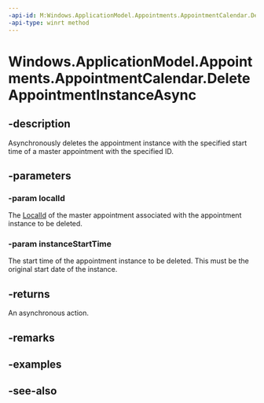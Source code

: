 ```yaml
---
-api-id: M:Windows.ApplicationModel.Appointments.AppointmentCalendar.DeleteAppointmentInstanceAsync(System.String,Windows.Foundation.DateTime)
-api-type: winrt method
---
```


<!-- Method syntax
public Windows.Foundation.IAsyncAction DeleteAppointmentInstanceAsync(System.String localId, Windows.Foundation.DateTime instanceStartTime)
-->

# Windows.ApplicationModel.Appointments.AppointmentCalendar.DeleteAppointmentInstanceAsync

## -description
Asynchronously deletes the appointment instance with the specified start time of a master appointment with the specified ID.

## -parameters
### -param localId
The [LocalId](appointment_localid.md) of the master appointment associated with the appointment instance to be deleted.

### -param instanceStartTime
The start time of the appointment instance to be deleted. This must be the original start date of the instance.

## -returns
An asynchronous action.

## -remarks

## -examples

## -see-also
